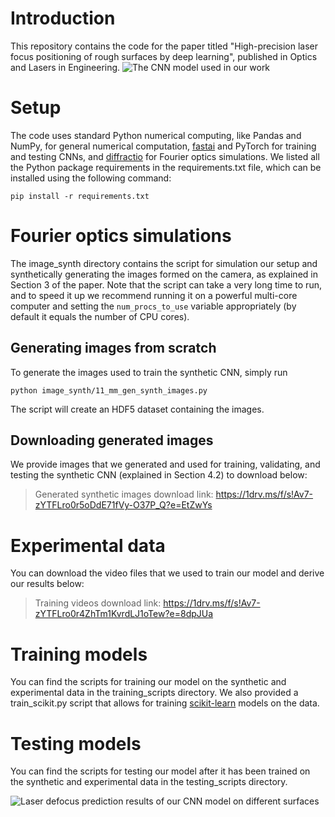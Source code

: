 # Introduction
This repository contains the code for the paper titled "High-precision laser focus positioning of rough surfaces by deep learning", published in Optics and Lasers in Engineering.
![The CNN model used in our work](https://dub07pap001files.storage.live.com/y4maafpOxRKs6HAWSC2P7_1FdCgaQ349TKAC8mBE7LFifZTPw-2NMJYcSDGaJooFOCixSn7-k2OUk7Dfdp2L7JhlHOduNS2S9NHVaLKqB9VROfooj_1u52_7j2Pb8w3vA26HaGWC9fxfYotfN-nsn4bgRbKBjEeyGXJTYerfMi96f_v9ImYAC6QNR2ZW6wtQKQa6DYMVK0SU4ZxV1r2ilGItVgCPTfUpWytBa3QPzXZYBo?encodeFailures=1&width=2860&height=800)
# Setup
The code uses standard Python numerical computing, like Pandas and NumPy, for general numerical computation, [fastai](https://docs.fast.ai) and PyTorch for training and testing CNNs, and [diffractio](https://diffractio.readthedocs.io/en/latest/) for Fourier optics simulations. We listed all the Python package requirements in the requirements.txt file, which can be installed using the following command:

    pip install -r requirements.txt
# Fourier optics simulations
The image_synth directory contains the script for simulation our setup and synthetically generating the images formed on the camera, as explained in Section 3 of the paper. Note that the script can take a very long time to run, and to speed it up we recommend running it on a powerful multi-core computer and setting the `num_procs_to_use` variable appropriately (by default it equals the number of CPU cores).

## Generating images from scratch
To generate the images used to train the synthetic CNN, simply run

    python image_synth/11_mm_gen_synth_images.py
The script will create an HDF5 dataset containing the images. 

## Downloading generated images
We provide images that we generated and used for training, validating, and testing the synthetic CNN (explained in Section 4.2) to download below: 

> Generated synthetic images download link: https://1drv.ms/f/s!Av7-zYTFLro0r5oDdE71fVy-O37P_Q?e=EtZwYs

# Experimental data
You can download the video files that we used to train our model and derive our results below:

> Training videos download link: https://1drv.ms/f/s!Av7-zYTFLro0r4ZhTm1KvrdLJ1oTew?e=8dpJUa

# Training models
You can find the scripts for training our model on the synthetic and experimental data in the training_scripts directory. We also provided a train_scikit.py script that allows for training [scikit-learn](https://scikit-learn.org/stable/) models on the data.

# Testing models
You can find the scripts for testing our model after it has been trained on the synthetic and experimental data in the testing_scripts directory.

![Laser defocus prediction results of our CNN model on different surfaces](https://dub07pap001files.storage.live.com/y4moGEdCdTFAdHzK-i_-fzLEbjoMjgsOp2i0OVydLZkcijUEM5XaCqABEhZNOn0Haf-gdEYg5gS0J2LYhEW3Km8yRaP8dNqKLZyWLA3yeA_PD5kip4iH7sNQB0U0DQIqa8NMmNs_sDKMjebfTUkDeSZD6l66U5lwGXpIQQoDVCVlk8EJB3qH68pEOrg8I4wxu4sAk3YK8gYliFDmxXfkUOMww?encodeFailures=1&width=2560&height=746)